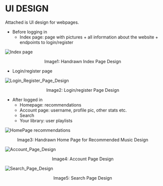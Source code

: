 # UI DESIGN

Attached is UI design for webpages.

- Before logging in
  - Index page: page with pictures + all information about the website + endpoints to login/register

![Index page](https://github.com/thuvu17/slackify/assets/70633148/fd787ec2-9340-4b45-b9ff-987b7656cc19)
<p align="center">
  Image1: Handrawn Index Page Design
</p>

  - Login/register page
  
![Login_Register_Page_Design](https://github.com/thuvu17/slackify/assets/71156345/325abade-f1f9-49f9-b236-e1afbea6bfab)
<p align="center">
  Image2: Login/register Page Design
</p>

- After logged in
  - Homepage: recommendations
  - Account page: username, profile pic, other stats etc.
  - Search
  - Your library: user playlists

![HomePage recommendations](https://github.com/thuvu17/slackify/assets/70633148/0bc70813-d4fa-4f20-b44a-a8d4929bda9b)
<p align="center">
  Image3: Handrawn Home Page for Recommended Music Design
</p>

![Account_Page_Design](https://github.com/thuvu17/slackify/assets/71156345/1914865a-bcd9-4485-8c73-f37f686a77a6)
<p align="center">
  Image4: Account Page Design
</p>

![Search_Page_Design](https://github.com/thuvu17/slackify/assets/71156345/612efea8-8383-439c-beef-92b8f894fbbf)
<p align="center">
  Image5: Search Page Design
</p>
